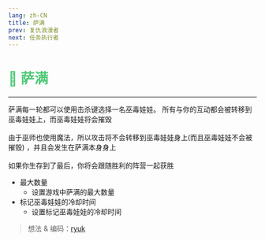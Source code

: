 ```yaml
---
lang: zh-CN
title: 萨满
prev: 复仇浪漫者
next: 任务执行者
---
```


# <font color="#50c878">🧙 <b>萨满</b></font> <Badge text="Benign" type="tip" vertical="middle"/>

***

萨满每一轮都可以使用击杀键选择一名巫毒娃娃。 所有与你的互动都会被转移到巫毒娃娃上，而巫毒娃娃将会摧毁<br><br>
由于巫师也使用魔法，所以攻击将不会转移到巫毒娃娃身上(而且巫毒娃娃不会被摧毁) ，并且会发生在萨满本身身上<br><br>
如果你生存到了最后，你将会跟随胜利的阵营一起获胜

- 最大数量
  - 设置游戏中萨满的最大数量
- 标记巫毒娃娃的冷却时间
  - 设置标记巫毒娃娃的冷却时间

> 想法 & 编码：[ryuk](#)
